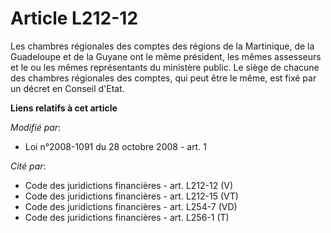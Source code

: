 # Article L212-12

Les chambres régionales des comptes des régions de la Martinique, de la Guadeloupe et de la Guyane ont le même président, les
mêmes assesseurs et le ou les mêmes représentants du ministère public. Le siège de chacune des chambres régionales des
comptes, qui peut être le même, est fixé par un décret en Conseil d'Etat.

**Liens relatifs à cet article**

_Modifié par_:

  - Loi n°2008-1091 du 28 octobre 2008 - art. 1

_Cité par_:

  - Code des juridictions financières - art. L212-12 (V)
  - Code des juridictions financières - art. L212-15 (VT)
  - Code des juridictions financières - art. L254-7 (VD)
  - Code des juridictions financières - art. L256-1 (T)
